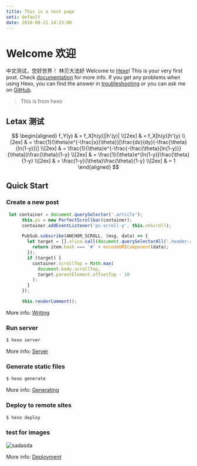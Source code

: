 ```yaml
---
title: This is a test page
seti: default
date: 2018-09-21 14:23:00
---
```

# Welcome 欢迎

中文测试，您好世界！
林贝大法好
Welcome to [Hexo](https://hexo.io/)! This is your very first post. Check [documentation](https://hexo.io/docs/) for more info. If you get any problems when using Hexo, you can find the answer in [troubleshooting](https://hexo.io/docs/troubleshooting.html) or you can ask me on [GitHub](https://github.com/hexojs/hexo/issues).

> This is from hexo

## Letax 测试

$$
\begin{aligned}
f_Y(y) & = f_X[h(y)]|h'(y)| \\[2ex]
& = f_X[h(y)]h'(y) \\[2ex]
& = \frac{1}{\theta}e^{-\frac{x}{\theta}}[\frac{dx}{dy}(-\frac{\theta}{ln(1-y)})] \\[2ex]
& = \frac{1}{\theta}e^{-\frac{-\frac{\theta}{ln(1-y)}}{\theta}}\frac{\theta}{1-y} \\[2ex]
& = \frac{1}{\theta}e^{ln(1-y)}\frac{\theta}{1-y} \\[2ex]
& = \frac{1-y}{\theta}\frac{\theta}{1-y} \\[2ex]
& = 1
\end{aligned}
$$

## Quick Start

### Create a new post

```javascript
 let container = document.querySelector('.article');
      this.ps = new PerfectScrollbar(container);
      container.addEventListener('ps-scroll-y', this.onScroll);

      PubSub.subscribe(ANCHOR_SCROLL, (msg, data) => {
        let target = [].slice.call(document.querySelectorAll('.header-anchor')).find((item) => {
          return item.hash === '#' + encodeURIComponent(data);
        });
        if (target) {
          container.scrollTop = Math.max(
            document.body.scrollTop,
            target.parentElement.offsetTop - 10
          );
        }
      });

      this.renderComment();
```

More info: [Writing](https://hexo.io/docs/writing.html)

### Run server

``` bash
$ hexo server
```

More info: [Server](https://hexo.io/docs/server.html)

### Generate static files

``` bash
$ hexo generate
```

More info: [Generating](https://hexo.io/docs/generating.html)

### Deploy to remote sites

``` bash
$ hexo deploy
```

### test for images

![sadasda](~@img/favicon.jpg)

More info: [Deployment](https://hexo.io/docs/deployment.html)
